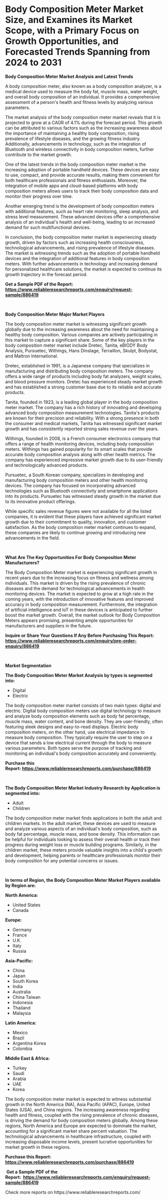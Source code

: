 <p><h1>Body Composition Meter Market Size, and Examines its Market Scope, with a Primary Focus on Growth Opportunities, and Forecasted Trends Spanning from 2024 to 2031</h1></p><p><strong>Body Composition Meter Market Analysis and Latest Trends</strong></p>
<p><p>A body composition meter, also known as a body composition analyzer, is a medical device used to measure the body fat, muscle mass, water weight, and overall body composition of an individual. It provides a comprehensive assessment of a person's health and fitness levels by analyzing various parameters.</p><p>The market analysis of the body composition meter market reveals that it is projected to grow at a CAGR of 4.1% during the forecast period. This growth can be attributed to various factors such as the increasing awareness about the importance of maintaining a healthy body composition, rising prevalence of lifestyle diseases, and the growing fitness industry. Additionally, advancements in technology, such as the integration of Bluetooth and wireless connectivity in body composition meters, further contribute to the market growth.</p><p>One of the latest trends in the body composition meter market is the increasing adoption of portable handheld devices. These devices are easy to use, compact, and provide accurate results, making them convenient for both healthcare professionals and fitness enthusiasts. Moreover, the integration of mobile apps and cloud-based platforms with body composition meters allows users to track their body composition data and monitor their progress over time.</p><p>Another emerging trend is the development of body composition meters with additional features, such as heart rate monitoring, sleep analysis, and stress level measurement. These advanced devices offer a comprehensive analysis of an individual's health and well-being, leading to an increased demand for such multifunctional devices.</p><p>In conclusion, the body composition meter market is experiencing steady growth, driven by factors such as increasing health consciousness, technological advancements, and rising prevalence of lifestyle diseases. The market is witnessing trends such as the adoption of portable handheld devices and the integration of additional features in body composition meters. With further advancements in technology and increasing demand for personalized healthcare solutions, the market is expected to continue its growth trajectory in the forecast period.</p></p>
<p><strong>Get a Sample PDF of the Report:&nbsp; <a href="https://www.reliableresearchreports.com/enquiry/request-sample/886419">https://www.reliableresearchreports.com/enquiry/request-sample/886419</a></strong></p>
<p>&nbsp;</p>
<p><strong>Body Composition Meter Major Market Players</strong></p>
<p><p>The body composition meter market is witnessing significant growth globally due to the increasing awareness about the need for maintaining a healthy body composition. Various companies are actively participating in this market to capture a significant share. Some of the key players in the body composition meter market include Dretec, Tanita, eBIODY Body Analysis, Pursuetec, Withings, Hans Dinslage, Terraillon, Skulpt, Bodystat, and Maltron International.</p><p>Dretec, established in 1991, is a Japanese company that specializes in manufacturing and distributing body composition meters. The company offers a wide range of products including body fat analyzers, weight scales, and blood pressure monitors. Dretec has experienced steady market growth and has established a strong customer base due to its reliable and accurate products.</p><p>Tanita, founded in 1923, is a leading global player in the body composition meter market. The company has a rich history of innovating and developing advanced body composition measurement technologies. Tanita's products are known for their precision and reliability. With a strong presence in both the consumer and medical markets, Tanita has witnessed significant market growth and has consistently reported strong sales revenue over the years.</p><p>Withings, founded in 2008, is a French consumer electronics company that offers a range of health monitoring devices, including body composition meters. Withings has gained popularity for its smart scales that provide accurate body composition analysis along with other health metrics. The company has experienced impressive market growth due to its user-friendly and technologically advanced products.</p><p>Pursuetec, a South Korean company, specializes in developing and manufacturing body composition meters and other health monitoring devices. The company has focused on incorporating advanced technologies such as Bluetooth connectivity and smartphone applications into its products. Pursuetec has witnessed steady growth in the market due to its innovative product offerings.</p><p>While specific sales revenue figures were not available for all the listed companies, it is evident that these players have achieved significant market growth due to their commitment to quality, innovation, and customer satisfaction. As the body composition meter market continues to expand, these companies are likely to continue growing and introducing new advancements in the field.</p></p>
<p>&nbsp;</p>
<p><strong>What Are The Key Opportunities For Body Composition Meter Manufacturers?</strong></p>
<p><p>The Body Composition Meter market is experiencing significant growth in recent years due to the increasing focus on fitness and wellness among individuals. This market is driven by the rising prevalence of chronic diseases and the demand for technological advancements in health monitoring devices. The market is expected to grow at a high rate in the coming years, with the introduction of innovative features and improved accuracy in body composition measurement. Furthermore, the integration of artificial intelligence and IoT in these devices is anticipated to further boost the market growth. Overall, the market outlook for Body Composition Meters appears promising, presenting ample opportunities for manufacturers and suppliers in the future.</p></p>
<p><strong>Inquire or Share Your Questions If Any Before Purchasing This Report: <a href="https://www.reliableresearchreports.com/enquiry/pre-order-enquiry/886419">https://www.reliableresearchreports.com/enquiry/pre-order-enquiry/886419</a></strong></p>
<p>&nbsp;</p>
<p><strong>Market Segmentation</strong></p>
<p><strong>The Body Composition Meter Market Analysis by types is segmented into:</strong></p>
<p><ul><li>Digital</li><li>Electric</li></ul></p>
<p><p>The body composition meter market consists of two main types: digital and electric. Digital body composition meters use digital technology to measure and analyze body composition elements such as body fat percentage, muscle mass, water content, and bone density. They are user-friendly, often featuring sleek designs and easy-to-read displays. Electric body composition meters, on the other hand, use electrical impedance to measure body composition. They typically require the user to step on a device that sends a low electrical current through the body to measure various parameters. Both types serve the purpose of tracking and monitoring an individual's body composition accurately and conveniently.</p></p>
<p><strong>Purchase this Report:&nbsp;<a href="https://www.reliableresearchreports.com/purchase/886419">https://www.reliableresearchreports.com/purchase/886419</a></strong></p>
<p>&nbsp;</p>
<p><strong>The Body Composition Meter Market Industry Research by Application is segmented into:</strong></p>
<p><ul><li>Adult</li><li>Children</li></ul></p>
<p><p>The body composition meter market finds applications in both the adult and children markets. In the adult market, these devices are used to measure and analyze various aspects of an individual's body composition, such as body fat percentage, muscle mass, and bone density. This information can be helpful for individuals looking to assess their overall health or track their progress during weight loss or muscle building programs. Similarly, in the children market, these meters provide valuable insights into a child's growth and development, helping parents or healthcare professionals monitor their body composition for any potential concerns or issues.</p></p>
<p>&nbsp;</p>
<p><strong>In terms of Region, the Body Composition Meter Market Players available by Region are:</strong></p>
<p>
    <p> <strong> North America: </strong>
        <ul>
            <li>United States</li>
            <li>Canada</li>
        </ul>
        </p> 
    <p> <strong> Europe: </strong>
        <ul>
            <li>Germany</li>
            <li>France</li>
            <li>U.K.</li>
            <li>Italy</li>
            <li>Russia</li>
        </ul>
        </p> 
    <p> <strong> Asia-Pacific: </strong>
        <ul>
            <li>China</li>
            <li>Japan</li>
            <li>South Korea</li>
            <li>India</li>
            <li>Australia</li>
            <li>China Taiwan</li>
            <li>Indonesia</li>
            <li>Thailand</li>
            <li>Malaysia</li>
        </ul>
        </p> 
    <p> <strong> Latin America: </strong>
        <ul>
            <li>Mexico</li>
            <li>Brazil</li>
            <li>Argentina Korea</li>
            <li>Colombia</li>
        </ul>
        </p> 
    <p> <strong> Middle East & Africa: </strong>
        <ul>
            <li>Turkey</li>
            <li>Saudi</li>
            <li>Arabia</li>
            <li>UAE</li>
            <li>Korea</li>
        </ul>
    </p>
    </p>
<p><p>The body composition meter market is expected to witness substantial growth in the North America (NA), Asia Pacific (APAC), Europe, United States (USA), and China regions. The increasing awareness regarding health and fitness, coupled with the rising prevalence of chronic diseases, is driving the demand for body composition meters globally. Among these regions, North America and Europe are expected to dominate the market, accounting for a significant market share percent valuation. The technological advancements in healthcare infrastructure, coupled with increasing disposable income levels, present lucrative opportunities for market growth in these regions.</p></p>
<p><strong>Purchase this Report: <a href="https://www.reliableresearchreports.com/purchase/886419">https://www.reliableresearchreports.com/purchase/886419</a></strong></p>
<p>&nbsp;<strong>Get a Sample PDF of the Report:&nbsp;&nbsp;<a href="https://www.reliableresearchreports.com/enquiry/request-sample/886419">https://www.reliableresearchreports.com/enquiry/request-sample/886419</a></strong></p>
<p><strong></strong></p>
<p>Check more reports on https://www.reliableresearchreports.com/</p>